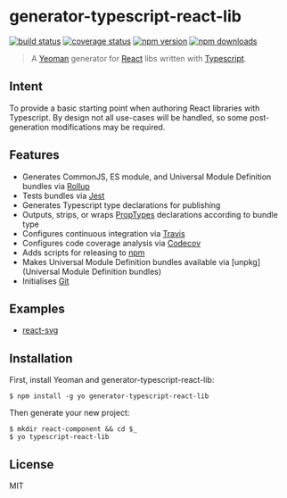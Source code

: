 # generator-typescript-react-lib

[![build status][travis-image]][travis-url]
[![coverage status][codecov-image]][codecov-url]
[![npm version][npmv-image]][npmv-url]
[![npm downloads][npmd-image]][npmd-url]

> A [Yeoman](http://yeoman.io) generator for [React](https://reactjs.org) libs written with [Typescript](https://www.typescriptlang.org).

## Intent

To provide a basic starting point when authoring React libraries with Typescript. By design not all use-cases will be handled, so some post-generation modifications may be required.

## Features

- Generates CommonJS, ES module, and Universal Module Definition bundles via [Rollup](https://rollupjs.org)
- Tests bundles via [Jest](https://jestjs.io/)
- Generates Typescript type declarations for publishing
- Outputs, strips, or wraps [PropTypes](https://reactjs.org/docs/typechecking-with-proptypes.html) declarations according to bundle type
- Configures continuous integration via [Travis](https://travis-ci.org/)
- Configures code coverage analysis via [Codecov](https://codecov.io/)
- Adds scripts for releasing to [npm](https://www.npmjs.com/)
- Makes Universal Module Definition bundles available via [unpkg](Universal Module Definition bundles)
- Initialises [Git](https://git-scm.com/)

## Examples

- [react-svg](https://github.com/tanem/react-svg)

## Installation

First, install Yeoman and generator-typescript-react-lib:

```
$ npm install -g yo generator-typescript-react-lib
```

Then generate your new project:

```
$ mkdir react-component && cd $_
$ yo typescript-react-lib
```

## License

MIT

[travis-image]: https://img.shields.io/travis/tanem/generator-typescript-react-lib/master.svg?style=flat-square
[travis-url]: https://travis-ci.org/tanem/generator-typescript-react-lib
[codecov-image]: https://img.shields.io/codecov/c/github/tanem/generator-typescript-react-lib.svg?style=flat-square
[codecov-url]: https://codecov.io/gh/tanem/generator-typescript-react-lib
[npmv-image]: https://img.shields.io/npm/v/generator-typescript-react-lib.svg?style=flat-square
[npmv-url]: https://www.npmjs.com/package/generator-typescript-react-lib
[npmd-image]: https://img.shields.io/npm/dm/generator-typescript-react-lib.svg?style=flat-square
[npmd-url]: https://www.npmjs.com/package/generator-typescript-react-lib
